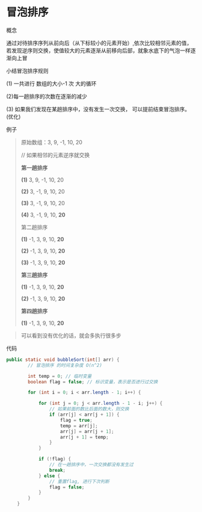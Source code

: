 # 冒泡排序

概念

通过对待排序序列从前向后（从下标较小的元素开始）,依次比较相邻元素的值，若发现逆序则交换，使值较大的元素逐渐从前移向后部，就象水底下的气泡一样逐渐向上冒





小结冒泡排序规则

(1) 一共进行 数组的大小-1 次 大的循环

(2)每一趟排序的次数在逐渐的减少

(3) 如果我们发现在某趟排序中，没有发生一次交换， 可以提前结束冒泡排序。(优化)



例子

> 原始数组：3, 9, -1, 10, 20
>
> // 如果相邻的元素逆序就交换
>
> **第一趟排序**
>
> **(1)** 3, 9, -1, 10, 20  
>
> **(2)** 3, -1, 9, 10, 20
>
> **(3)** 3, -1, 9, 10, 20
>
> **(4)** 3, -1, 9, 10, **20**
>
> 
>
> 第二趟排序
>
> **(1)** -1, 3, 9, 10, **20** 
>
> **(2)** -1, 3, 9, 10, **20**
>
> **(3)** -1, 3, 9, 10, **20**
>
> 
>
> **第三趟排序**
>
> **(1)** -1, 3, 9, 10, **20**
>
> **(2)** -1, 3, 9, 10, **20**
>
> 
>
> **第四趟排序**
>
> **(1)** -1, 3, 9, 10, **20**

> 可以看到没有优化的话，就会多执行很多步



代码

```java
public static void bubbleSort(int[] arr) {
        // 冒泡排序 的时间复杂度 O(n^2)

        int temp = 0; // 临时变量
        boolean flag = false; // 标识变量，表示是否进行过交换

        for (int i = 0; i < arr.length - 1; i++) {

            for (int j = 0; j < arr.length - 1 - i; j++) {
                // 如果前面的数比后面的数大，则交换
                if (arr[j] < arr[j + 1]) {
                    flag = true;
                    temp = arr[j];
                    arr[j] = arr[j + 1];
                    arr[j + 1] = temp;
                }
            }

            if (!flag) {
                // 在一趟排序中，一次交换都没有发生过
                break;
            } else {
                // 重置flag, 进行下次判断
                flag = false;
            }
        }
    }
```

